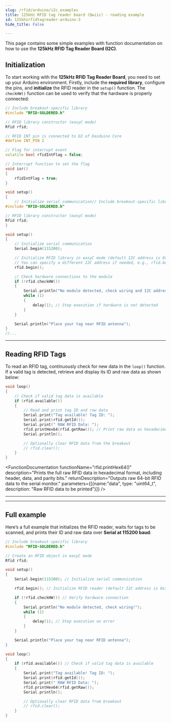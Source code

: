 ```yaml
---
slug: /rfid/arduino/i2c_examples 
title: 125kHz RFID tag reader board (Qwiic) - reading example
id: 125khzrfidtagreader-arduino-3 
hide_title: False

---
```


This page contains some simple examples with function documentation on how to use the **125kHz RFID Tag Reader Board (I2C)**.

## Initialization

To start working with the **125kHz RFID Tag Reader Board**, you need to set up your Arduino environment. Firstly, include the **required library**, configure the pins, and **initialize** the RFID reader in the `setup()` function. The `checkHW()` function can be used to verify that the hardware is properly connected:

```cpp
// Include breakout-specific library
#include "RFID-SOLDERED.h"

// RFID library constructor (easyC mode)
Rfid rfid;

// RFID INT pin is connected to D2 of Dasduino Core
#define INT_PIN 2

// Flag for interrupt event
volatile bool rfidIntFlag = false;

// Interrupt function to set the flag
void isr()
{
    rfidIntFlag = true;
}

void setup()
{
    // Initialize serial communication// Include breakout-specific library
#include "RFID-SOLDERED.h"

// RFID library constructor (easyC mode)
Rfid rfid;
}

void setup()
{
    // Initialize serial communication
    Serial.begin(115200);

    // Initialize RFID library in easyC mode (default I2C address is 0x30)
    // You can specify a different I2C address if needed, e.g., rfid.begin(0x32);
    rfid.begin();

    // Check hardware connections to the module
    if (!rfid.checkHW())
    {
        Serial.println("No module detected, check wiring and I2C address!");
        while (1)
        {
            delay(1); // Stop execution if hardware is not detected
        }
    }

    Serial.println("Place your tag near RFID antenna");
}
//...
```

<FunctionDocumentation functionName="rfid.checkHW()" description="Checks whether the RFID module is properly connected and operational. This function verifies hardware connections and communication settings." returnDescription="Returns true: If hardware is detected and communication is successful. Returns false: If hardware is not detected or there is a communication issue." parameters={[]} />

---

## Reading RFID Tags

To read an RFID tag, continuously check for new data in the `loop()` function. If a valid tag is detected, retrieve and display its ID and raw data as shown below:

```cpp
void loop()
{
    // Check if valid tag data is available
    if (rfid.available())
    {
        // Read and print tag ID and raw data
        Serial.print("Tag available! Tag ID: ");
        Serial.print(rfid.getId());
        Serial.print(" RAW RFID Data: ");
        rfid.printHex64(rfid.getRaw()); // Print raw data as hexadecimal
        Serial.println();

        // Optionally clear RFID data from the breakout
        // rfid.clear();
    }
}
```

<FunctionDocumentation functionName="rfid.getId()" description="Retrieves the unique ID of the detected RFID tag." returnDescription="Returns an integer representing the unique ID of the tag." parameters={[]} />

<FunctionDocumentation
functionName="rfid.printHex64()"
description="Prints the full raw RFID data in hexadecimal format, including header, data, and parity bits."
returnDescription="Outputs raw 64-bit RFID data to the serial monitor."
parameters={[{name:"data", type: "uint64_t", description: "Raw RFID data to be printed"}]}
/>

---
<!-- <CenteredImage src="/img/rfid/qwiic_rfid.gif" alt="RFID (QWIIC)" caption="RFID (QWIIC)" /> -->

<CenteredImage src="/img/rfid/serialMonitorQWIIC.png" alt="Serial Monitor for RFID (QWIIC)" caption="Serial Monitor for RFID (QWIIC)" />

---

## Full example

Here’s a full example that initializes the RFID reader, waits for tags to be scanned, and prints their ID and raw data over **Serial at 115200 baud**:

```cpp
// Include breakout-specific library
#include "RFID-SOLDERED.h"

// Create an RFID object in easyC mode
Rfid rfid;

void setup()
{
    Serial.begin(115200); // Initialize serial communication

    rfid.begin(); // Initialize RFID reader (default I2C address is 0x30)

    if (!rfid.checkHW()) // Verify hardware connection
    {
        Serial.println("No module detected, check wiring!");
        while (1)
        {
            delay(1); // Stop execution on error
        }
    }

    Serial.println("Place your tag near RFID antenna");
}

void loop()
{
    if (rfid.available()) // Check if valid tag data is available
    {
        Serial.print("Tag available! Tag ID: ");
        Serial.print(rfid.getId());
        Serial.print(" RAW RFID Data: ");
        rfid.printHex64(rfid.getRaw());
        Serial.println();

        // Optionally clear RFID data from breakout
        // rfid.clear();
    }
}
```

<QuickLink 
  title="readTagIDWithEasyC.ino" 
  description="Example code for reading tags with the 125kHz RFID Tag Reader Board using I2C communication."
  url="https://github.com/SolderedElectronics/Soldered-RFID-Reader-125kHz-Arduino-Library/blob/main/examples/readTagIDWithEasyC/readTagIDWithEasyC.ino" 
/>